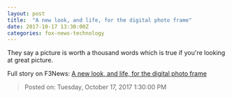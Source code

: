 ```yaml
---
layout: post
title:  "A new look, and life, for the digital photo frame"
date: 2017-10-17 13:30:00Z
categories: fox-news-technology
---
```


They say a picture is worth a thousand words which is true if you're looking at great picture.


Full story on F3News: [A new look, and life, for the digital photo frame](http://www.f3nws.com/n/zZA2u)

> Posted on: Tuesday, October 17, 2017 1:30:00 PM
